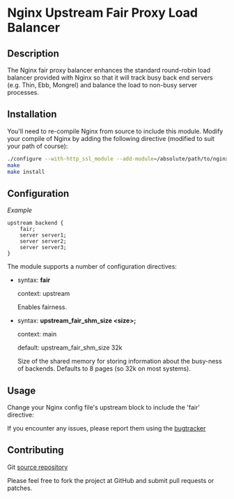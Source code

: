 Nginx Upstream Fair Proxy Load Balancer
============

Description
-------

The Nginx fair proxy balancer enhances the standard round-robin load balancer provided
with Nginx so that it will track busy back end servers (e.g. Thin, Ebb, Mongrel)
and balance the load to non-busy server processes.

Installation
-------

You'll need to re-compile Nginx from source to include this module.
Modify your compile of Nginx by adding the following directive
(modified to suit your path of course):

```bash
./configure --with-http_ssl_module --add-module=/absolute/path/to/nginx-upstream-fair
make
make install
```


Configuration
-------
*Example*

    upstream backend {
        fair;
        server server1;
        server server2;
        server server3;
    }

The module supports a number of configuration directives:
* syntax: **fair**

  context: upstream

  Enables fairness.


* syntax: **upstream_fair_shm_size \<size\>;**
  
  context: main

  default: upstream_fair_shm_size 32k

  Size of the shared memory for storing information about the busy-ness of backends. Defaults to 8 pages
  (so 32k on most systems).

Usage
-------

Change your Nginx config file's upstream block to include the 'fair' directive:


If you encounter any issues, please report them using the [bugtracker](https://github.com/gnosek/nginx-upstream-fair/issues)

Contributing
-------

Git [source repository](http://github.com/gnosek/nginx-upstream-fair/tree/master)

Please feel free to fork the project at GitHub and submit pull requests or patches.

